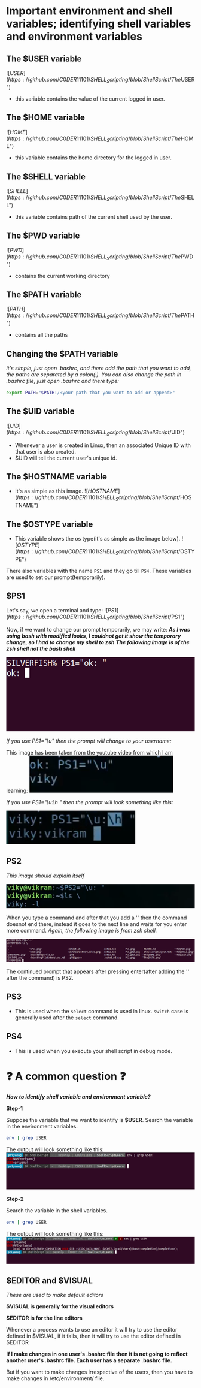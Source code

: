 # Important environment and shell variables; identifying shell variables and environment variables

## The $USER variable

![$USER](https://github.com/C0DER11101/SHELL_Scripting/blob/ShellScript/The%24USER.png?raw=true "$USER")
- this variable contains the value of the current logged in user.

## The $HOME variable

![$HOME](https://github.com/C0DER11101/SHELL_Scripting/blob/ShellScript/The%24HOME.png?raw=true "$HOME")
- this variable contains the home directory for the logged in user.

## The $SHELL variable

![$SHELL](https://github.com/C0DER11101/SHELL_Scripting/blob/ShellScript/The%24SHELL.png?raw=true "$SHELL")
- this variable contains path of the current shell used by the user.

## The $PWD variable

![$PWD](https://github.com/C0DER11101/SHELL_Scripting/blob/ShellScript/The%24PWD.png?raw=true "$PWD")
- contains the current working directory

## The $PATH variable

![$PATH](https://github.com/C0DER11101/SHELL_Scripting/blob/ShellScript/The%24PATH.png?raw=true "$PATH")
- contains all the paths

## Changing the $PATH variable

_it's simple, just open .bashrc, and there add the path that you want to add, the paths are separated by a colon(:)._
_You can also change the path in .bashrc file, just open .bashrc and there type:_

```bash
export PATH="$PATH:/<your path that you want to add or append>"
```

## The $UID variable

![$UID](https://github.com/C0DER11101/SHELL_Scripting/blob/ShellScript/%24UID.png?raw=true "$UID")
- Whenever a user is created in Linux, then an associated Unique ID with that user is also created.
- $UID will tell the current user's unique id.

## The $HOSTNAME variable

- It's as simple as this image.
![$HOSTNAME](https://github.com/C0DER11101/SHELL_Scripting/blob/ShellScript/%24HOSTNAME.png?raw=true "$HOSTNAME")

## The $OSTYPE variable

- This variable shows the os type(it's as simple as the image below).
![$OSTYPE](https://github.com/C0DER11101/SHELL_Scripting/blob/ShellScript/%24OSTYPE.png?raw=true "$OSTYPE")

There also variables with the name `PS1` and they go till `PS4`.
These variables are used to set our prompt(temporarily).

## $PS1

Let's say, we open a terminal and type:
![$PS1](https://github.com/C0DER11101/SHELL_Scripting/blob/ShellScript/%24PS1.png?raw=true "$PS1")

Now, if we want to change our prompt temporarily, we may write:
**_As I was using bash with modified looks, I couldnot get it show the temporary change, so I had to change my shell to zsh_**
**_The following image is of the zsh shell not the bash shell_**

![PS1](https://github.com/C0DER11101/SHELL_Scripting/blob/ShellScript/PS1.png?raw=true "PS1")

_If you use PS1="\u" then the prompt will change to your username:_

This image has been taken from the youtube video from which I am learning:
![PS1](https://github.com/C0DER11101/SHELL_Scripting/blob/ShellScript/PS1_pt2.png?raw=true "PS1")

_If you use PS1="\u:\h " then the prompt will look something like this:_

![PS1](https://github.com/C0DER11101/SHELL_Scripting/blob/ShellScript/PS1_pt3.png?raw=true "PS1")

## PS2

_This image should explain itself_

![PS2](https://github.com/C0DER11101/SHELL_Scripting/blob/ShellScript/PS2.png?raw=true "PS2")

When you type a command and after that you add a '\' then the command doesnot end there, instead it goes to the next line and waits for you
enter more command.
_Again, the following image is from zsh shell._

![PS2](https://github.com/C0DER11101/SHELL_Scripting/blob/ShellScript/PS2_pt2.png?raw=true "the '\' denotes continuation of command")

The continued prompt that appears after pressing enter(after adding the '\' after the command) is PS2.


## PS3

- This is used when the `select` command is used in linux. `switch` case is generally used after the `select` command.


## PS4

- This is used when you execute your shell script in debug mode.


# :question: A common question :question:

**_How to identify shell variable and environment variable?_**

**Step-1**

Suppose the variable that we want to identify is **$USER**.
Search the variable in the environment variables.
```bash
env | grep USER
```
The output will look something like this:
![Output](https://github.com/C0DER11101/SHELL_Scripting/blob/ShellScript/VariableIdetification.png?raw=true)

**Step-2**

Search the variable in the shell variables.
```bash
env | grep USER
```
The output will look something like this:
![Output](https://github.com/C0DER11101/SHELL_Scripting/blob/ShellScript/VariableIdentification_pt2.png?raw=true)


## $EDITOR and $VISUAL

_These are used to make default editors_

**$VISUAL is generally for the visual editors**

**$EDITOR is for the line editors**

Whenever a process wants to use an editor it will try to use the editor defined in $VISUAL, if it fails, then it will try to use the editor
defined in $EDITOR

**If I make changes in one user's .bashrc file then it is not going to reflect another user's .bashrc file. Each user has a separate .bashrc**
**file.**

But if you want to make changes irrespective of the users, then you have to make changes in /etc/environment/ file.
